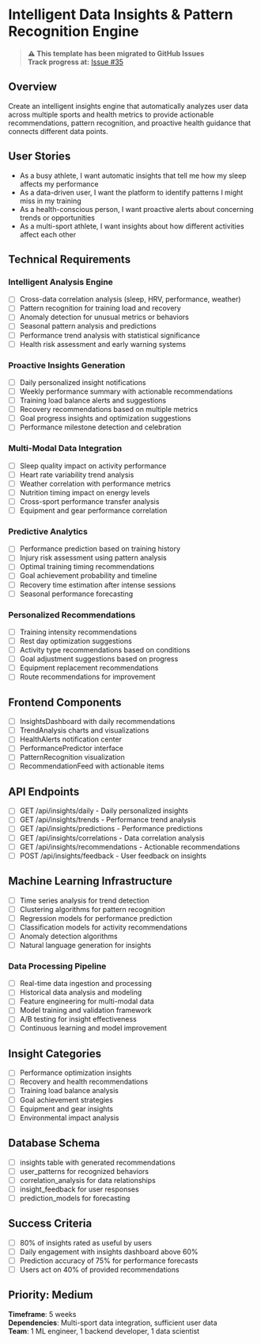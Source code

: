 # Intelligent Data Insights & Pattern Recognition Engine

> **⚠️ This template has been migrated to GitHub Issues**  
> **Track progress at:** [Issue #35](https://github.com/EAasen/Tracksy/issues/35)

## Overview
Create an intelligent insights engine that automatically analyzes user data across multiple sports and health metrics to provide actionable recommendations, pattern recognition, and proactive health guidance that connects different data points.

## User Stories
- As a busy athlete, I want automatic insights that tell me how my sleep affects my performance
- As a data-driven user, I want the platform to identify patterns I might miss in my training
- As a health-conscious person, I want proactive alerts about concerning trends or opportunities
- As a multi-sport athlete, I want insights about how different activities affect each other

## Technical Requirements

### Intelligent Analysis Engine
- [ ] Cross-data correlation analysis (sleep, HRV, performance, weather)
- [ ] Pattern recognition for training load and recovery
- [ ] Anomaly detection for unusual metrics or behaviors
- [ ] Seasonal pattern analysis and predictions
- [ ] Performance trend analysis with statistical significance
- [ ] Health risk assessment and early warning systems

### Proactive Insights Generation
- [ ] Daily personalized insight notifications
- [ ] Weekly performance summary with actionable recommendations
- [ ] Training load balance alerts and suggestions
- [ ] Recovery recommendations based on multiple metrics
- [ ] Goal progress insights and optimization suggestions
- [ ] Performance milestone detection and celebration

### Multi-Modal Data Integration
- [ ] Sleep quality impact on activity performance
- [ ] Heart rate variability trend analysis
- [ ] Weather correlation with performance metrics
- [ ] Nutrition timing impact on energy levels
- [ ] Cross-sport performance transfer analysis
- [ ] Equipment and gear performance correlation

### Predictive Analytics
- [ ] Performance prediction based on training history
- [ ] Injury risk assessment using pattern analysis
- [ ] Optimal training timing recommendations
- [ ] Goal achievement probability and timeline
- [ ] Recovery time estimation after intense sessions
- [ ] Seasonal performance forecasting

### Personalized Recommendations
- [ ] Training intensity recommendations
- [ ] Rest day optimization suggestions
- [ ] Activity type recommendations based on conditions
- [ ] Goal adjustment suggestions based on progress
- [ ] Equipment replacement recommendations
- [ ] Route recommendations for improvement

## Frontend Components
- [ ] InsightsDashboard with daily recommendations
- [ ] TrendAnalysis charts and visualizations
- [ ] HealthAlerts notification center
- [ ] PerformancePredictor interface
- [ ] PatternRecognition visualization
- [ ] RecommendationFeed with actionable items

## API Endpoints
- [ ] GET /api/insights/daily - Daily personalized insights
- [ ] GET /api/insights/trends - Performance trend analysis
- [ ] GET /api/insights/predictions - Performance predictions
- [ ] GET /api/insights/correlations - Data correlation analysis
- [ ] GET /api/insights/recommendations - Actionable recommendations
- [ ] POST /api/insights/feedback - User feedback on insights

## Machine Learning Infrastructure
- [ ] Time series analysis for trend detection
- [ ] Clustering algorithms for pattern recognition
- [ ] Regression models for performance prediction
- [ ] Classification models for activity recommendations
- [ ] Anomaly detection algorithms
- [ ] Natural language generation for insights

### Data Processing Pipeline
- [ ] Real-time data ingestion and processing
- [ ] Historical data analysis and modeling
- [ ] Feature engineering for multi-modal data
- [ ] Model training and validation framework
- [ ] A/B testing for insight effectiveness
- [ ] Continuous learning and model improvement

## Insight Categories
- [ ] Performance optimization insights
- [ ] Recovery and health recommendations
- [ ] Training load balance analysis
- [ ] Goal achievement strategies
- [ ] Equipment and gear insights
- [ ] Environmental impact analysis

## Database Schema
- [ ] insights table with generated recommendations
- [ ] user_patterns for recognized behaviors
- [ ] correlation_analysis for data relationships
- [ ] insight_feedback for user responses
- [ ] prediction_models for forecasting

## Success Criteria
- [ ] 80% of insights rated as useful by users
- [ ] Daily engagement with insights dashboard above 60%
- [ ] Prediction accuracy of 75% for performance forecasts
- [ ] Users act on 40% of provided recommendations

## Priority: Medium
**Timeframe**: 5 weeks  
**Dependencies**: Multi-sport data integration, sufficient user data  
**Team**: 1 ML engineer, 1 backend developer, 1 data scientist
